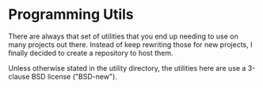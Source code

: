 Programming Utils
=================

There are always that set of utilities that you end up needing to use on many
projects out there. Instead of keep rewriting those for new projects, I finally
decided to create a repository to host them.

Unless otherwise stated in the utility directory, the utilities here are use a
3-clause BSD license ("BSD-new").